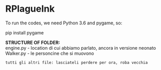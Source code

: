 # RPlagueInk
To run the codes, we need Python 3.6 and pygame, so:

pip install pygame

<b>STRUCTURE OF FOLDER:</b><br>
    engine.py - location di cui abbiamo parlato, ancora in versione neonato<br>
    Walker.py - le personcine che si muovono<br>
    
    tutti gli altri file: lasciateli perdere per ora, roba vecchia
